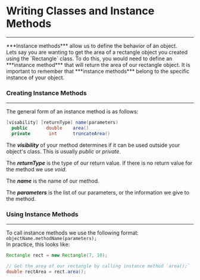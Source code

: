 # Writing Classes and Instance Methods
<hr>
***Instance methods*** allow us to define the behavior of an object.
<br>
Lets say you are wanting to get the area of a rectangle object you created using the `Rectangle` class. To do this, you would need to define an ***instance method*** that will return the area of our rectangle object. It is important to remember that ***instance methods*** belong to the specific instance of your object. 

### Creating Instance Methods
<hr>

The general form of an instance method is as follows:
```Java
[visability] [returnType] name(parameters)
  public       double    area()
  private       int      truncateArea()
```

The ***visibility*** of your method determines if it can be used outside your object's class. This is usually *public* or *private*.

The ***returnType*** is the type of our return value. If there is no return value for the method we use *void*.

The ***name*** is the name of our method.

The ***parameters*** is the list of our parameters, or the information we give to the method.

### Using Instance Methods
<hr>

To call instance methods we use the following format: `objectName.methodName(parameters);`
<br>
In practice, this looks like:

```Java
Rectangle rect = new Rectangle(7, 10);

// Get the area of our rectangle by calling instance method `area();`
double rectArea = rect.area();
```
